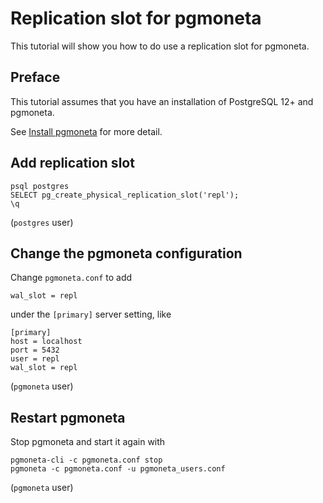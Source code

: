 # Replication slot for pgmoneta

This tutorial will show you how to do use a replication slot for pgmoneta.

## Preface

This tutorial assumes that you have an installation of PostgreSQL 12+ and pgmoneta.

See [Install pgmoneta](https://github.com/pgmoneta/pgmoneta/blob/main/doc/tutorial/01_install.md)
for more detail.

## Add replication slot

```
psql postgres
SELECT pg_create_physical_replication_slot('repl');
\q
```

(`postgres` user)

## Change the pgmoneta configuration

Change `pgmoneta.conf` to add

```
wal_slot = repl
```

under the `[primary]` server setting, like

```
[primary]
host = localhost
port = 5432
user = repl
wal_slot = repl
```

(`pgmoneta` user)

## Restart pgmoneta

Stop pgmoneta and start it again with

```
pgmoneta-cli -c pgmoneta.conf stop
pgmoneta -c pgmoneta.conf -u pgmoneta_users.conf
```

(`pgmoneta` user)
